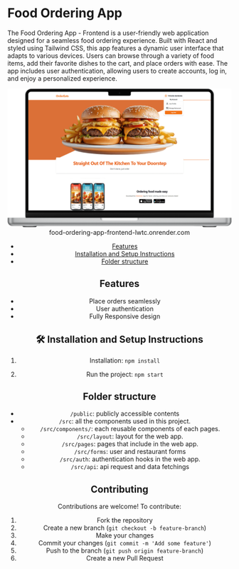 # Food Ordering App

The Food Ordering App - Frontend is a user-friendly web application designed for a seamless food ordering experience. Built with React and styled using Tailwind CSS, this app features a dynamic user interface that adapts to various devices. Users can browse through a variety of food items, add their favorite dishes to the cart, and place orders with ease. The app includes user authentication, allowing users to create accounts, log in, and enjoy a personalized experience.

<center>
<img src="https://raw.githubusercontent.com/thizara-deshan/food-ordering-app-frontend/main/public/Medium%20screen%20view.png" alt="web view
width=70% height=50%
/>
</center>

<center>
<img src="https://raw.githubusercontent.com/thizara-deshan/food-ordering-app-frontend/main/public/Mobile%20View.png" alt="web view
width=25% height=50%
/>
</center>

Live demo here: <a href="https://food-ordering-app-frontend-lwtc.onrender.com/" target="_blank">food-ordering-app-frontend-lwtc.onrender.com</a>
<br/>

- [Features](#-features)
- [Installation and Setup Instructions](#-installation-and-setup-instructions)
- [Folder structure](#-folder-structure)

## Features

- Place orders seamlessly
- User authentication
- Fully Responsive design

## 🛠 Installation and Setup Instructions

1. Installation: `npm install`

2. Run the project: `npm start`

## Folder structure

- `/public`: publicly accessible contents
- `/src`: all the components used in this project.
  - `/src/components/`: each reusable components of each pages.
  - `/src/layout`: layout for the web app.
  - `/src/pages`: pages that include in the web app.
  - `/src/forms`: user and restaurant forms
  - `/src/auth`: authentication hooks in the web app.
  - `/src/api`: api request and data fetchings

## Contributing

Contributions are welcome! To contribute:

1.  Fork the repository
2.  Create a new branch (`git checkout -b feature-branch`)
3.  Make your changes
4.  Commit your changes (`git commit -m 'Add some feature'`)
5.  Push to the branch (`git push origin feature-branch`)
6.  Create a new Pull Request
